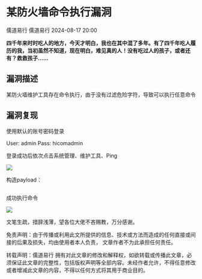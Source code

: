 #  某防火墙命令执行漏洞   
儒道易行  儒道易行   2024-08-17 20:00  
  
**四千年来时时吃人的地方，今天才明白，我也在其中混了多年。有了四千年吃人履历的我，当初虽然不知道，现在明白，难见真的人！没有吃过人的孩子，或者还有？救救孩子……**  
## 漏洞描述  
  
某防火墙维护工具存在命令执行，由于没有过滤危险字符，导致可以执行任意命令  
## 漏洞复现  
  
使用默认的账号密码登录  
  
User: admin Pass: hicomadmin  
  
登录成功后依次点击系统管理、维护工具、Ping  
  
![](https://mmbiz.qpic.cn/mmbiz_png/v94hWOZcBpwOHcuVQJuN8cMFbOlHGtrKk7mdS7s5M6miaKNvRzJiaVGS9wXpQgfXV1bs9NMiaeHV16hs3VxYNHibqg/640?wx_fmt=png&from=appmsg "")  
  
构造payload：  
```
```  
  
成功执行命令  
  
![](https://mmbiz.qpic.cn/mmbiz_png/v94hWOZcBpwOHcuVQJuN8cMFbOlHGtrKSukfS8s3FIWexuIMIunKM91Ivmw48MNG1TiaicPpM2FTZdl8dBDWoFhg/640?wx_fmt=png&from=appmsg "")  
  
文笔生疏，措辞浅薄，望各位大佬不吝赐教，万分感谢。  
  
免责声明：由于传播或利用此文所提供的信息、技术或方法而造成的任何直接或间接的后果及损失，均由使用者本人负责， 文章作者不为此承担任何责任。  
  
转载声明：儒道易行 拥有对此文章的修改和解释权，如欲转载或传播此文章，必须保证此文章的完整性，包括版权声明等全部内容。未经作者允许，不得任意修改或者增减此文章的内容，不得以任何方式将其用于商业目的。  
  
```
```  
  
  
  
